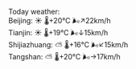 Today weather:  
Beijing: ☀️   🌡️+20°C 🌬️↗22km/h  
Tianjin: ☀️   🌡️+19°C 🌬️↓15km/h  
Shijiazhuang: ⛅️  🌡️+16°C 🌬️↙15km/h  
Tangshan: ⛅️  🌡️+20°C 🌬️→17km/h  
